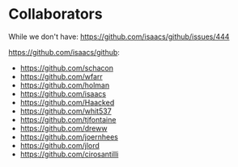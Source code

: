 # Collaborators

While we don't have: <https://github.com/isaacs/github/issues/444>

<https://github.com/isaacs/github>:

- https://github.com/schacon
- https://github.com/wfarr
- https://github.com/holman
- https://github.com/isaacs
- https://github.com/Haacked
- https://github.com/whit537
- https://github.com/tjfontaine
- https://github.com/dreww
- https://github.com/joernhees
- https://github.com/jlord
- https://github.com/cirosantilli
